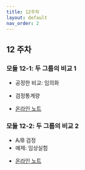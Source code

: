 ```yaml
---
title: 12주차
layout: default
nav_order: 2
---
```



## 12 주차

### 모듈 12-1: 두 그룹의 비교 1

- 공정한 비교: 임의화
- 검정통계량


- [온라인 노트](https://uos-bigdata.github.io/bigdatabook/chapters/07/decision.html)

### 모듈 12-2: 두 그룹의 비교 2 

- A/B 검정
- 예제: 임상실험 



+ [온라인 노트](https://uos-bigdata.github.io/bigdatabook/chapters/07/abtest.html#a-b)


